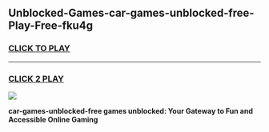 
## Unblocked-Games-car-games-unblocked-free-Play-Free-fku4g
<h3>
<a href="https://premium76.site?title=car-games-unblocked-free&ref=21A">CLICK TO PLAY</a></h3>
<hr>

<h3>
<a href="https://premium76.site?title=car-games-unblocked-free&ref=21A">CLICK 2 PLAY</a>
  
</h3>

<a href="https://premium76.site?title=car-games-unblocked-free&ref=21A"><img src="https://clearcache.store/games.png"></a>


**car-games-unblocked-free games unblocked: Your Gateway to Fun and Accessible Online Gaming**
